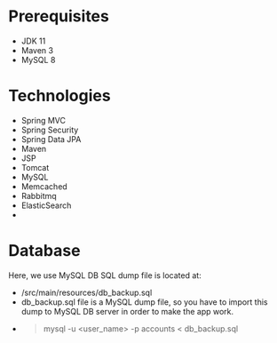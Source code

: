 # Prerequisites
- JDK 11 
- Maven 3 
- MySQL 8

# Technologies 
- Spring MVC
- Spring Security
- Spring Data JPA
- Maven
- JSP
- Tomcat
- MySQL
- Memcached
- Rabbitmq
- ElasticSearch
- 
# Database
Here, we use MySQL DB 
SQL dump file is located at:
- /src/main/resources/db_backup.sql
- db_backup.sql file is a MySQL dump file, so you have to import this dump to MySQL DB server in order to make the app work.
- > mysql -u <user_name> -p accounts < db_backup.sql


